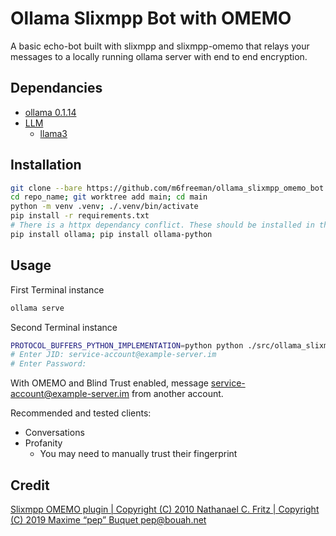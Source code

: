 
# Ollama Slixmpp Bot with OMEMO

A basic echo-bot built with slixmpp and slixmpp-omemo that relays your messages to a locally running ollama server with end to end encryption.

## Dependancies

- [ollama 0.1.14](https://ollama.com/download/linux)
- [LLM](https://ollama.com/library)
    - [llama3](https://ollama.com/library/llama3)

## Installation

```bash
git clone --bare https://github.com/m6freeman/ollama_slixmpp_omemo_bot
cd repo_name; git worktree add main; cd main
python -m venv .venv; ./.venv/bin/activate
pip install -r requirements.txt
# There is a httpx dependancy conflict. These should be installed in this order.
pip install ollama; pip install ollama-python
```

## Usage

First Terminal instance
```bash
ollama serve
```

Second Terminal instance
```bash
PROTOCOL_BUFFERS_PYTHON_IMPLEMENTATION=python python ./src/ollama_slixmpp_omemo_bot/main.py
# Enter JID: service-account@example-server.im
# Enter Password: 
```

With OMEMO and Blind Trust enabled, message service-account@example-server.im from another account.

Recommended and tested clients:
- Conversations
- Profanity
    - You may need to manually trust their fingerprint

## Credit

[Slixmpp OMEMO plugin | Copyright (C) 2010  Nathanael C. Fritz | Copyright (C) 2019 Maxime “pep” Buquet <pep@bouah.net>](https://codeberg.org/sxavier/slixmpp-omemo/src/branch/main/examples/echo_client.py)

